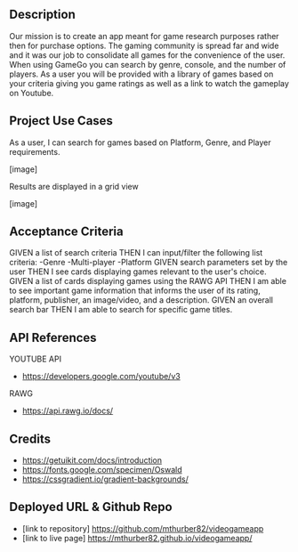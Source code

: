 ## Description
Our mission is to create an app meant for game research purposes rather then for purchase options. The gaming community is spread far and wide and it was our job to consolidate all games for the convenience of the user. When using GameGo you can search by genre, console, and the number of players. As a user you will be provided with a library of games based on your criteria giving you game ratings as well as a link to watch the gameplay on Youtube.

## Project Use Cases

As a user, I can search for games based on Platform, Genre, and Player requirements.

[image]

Results are displayed in a grid view

[image]

## Acceptance Criteria

GIVEN a list of search criteria
THEN I can input/filter the following list criteria:
  -Genre
  -Multi-player
  -Platform
GIVEN search parameters set by the user
THEN I see cards displaying games relevant to the user's choice.
GIVEN a list of cards displaying games using the RAWG API
THEN I am able to see important game information that informs the user of its rating, platform, publisher, an image/video, and a description.
GIVEN an overall search bar
THEN I am able to search for specific game titles.

## API References
YOUTUBE API
* https://developers.google.com/youtube/v3

RAWG
* https://api.rawg.io/docs/

## Credits
* https://getuikit.com/docs/introduction
* https://fonts.google.com/specimen/Oswald
* https://cssgradient.io/gradient-backgrounds/

## Deployed URL & Github Repo
* [link to repository] https://github.com/mthurber82/videogameapp
* [link to live page] https://mthurber82.github.io/videogameapp/
